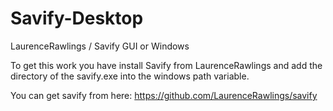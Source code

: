 # Savify-Desktop
 LaurenceRawlings / Savify GUI or Windows

To get this work you have install Savify from LaurenceRawlings and add the directory of the savify.exe into the windows path variable.

You can get savify from here: https://github.com/LaurenceRawlings/savify
